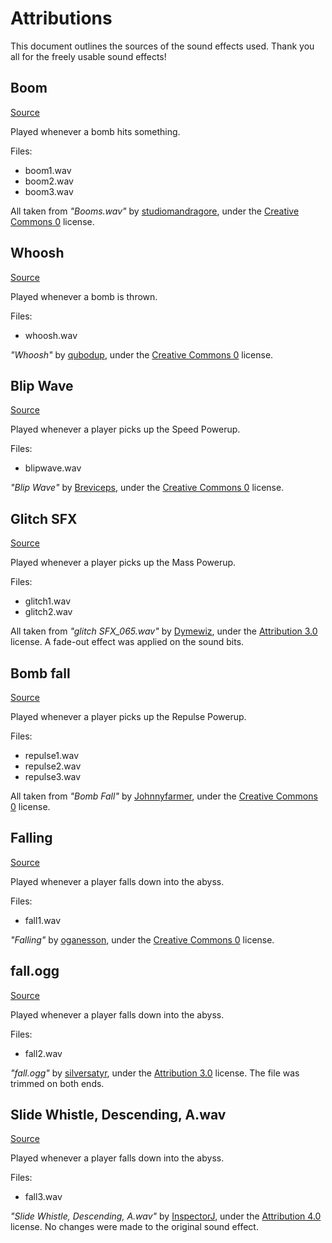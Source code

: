 # Attributions

This document outlines the sources of the sound effects used. Thank you all for 
the freely usable sound effects!

## Boom

[Source](https://freesound.org/people/studiomandragore/sounds/401630/)

Played whenever a bomb hits something.

Files:

* boom1.wav
* boom2.wav
* boom3.wav

All taken from *"Booms.wav"* by [studiomandragore], under the [Creative Commons
0] license.

## Whoosh

[Source](https://freesound.org/people/qubodup/sounds/60013/)

Played whenever a bomb is thrown.

Files:

* whoosh.wav

*"Whoosh"* by [qubodup], under the [Creative Commons 0] license.

## Blip Wave

[Source](https://freesound.org/people/Breviceps/sounds/452998/)

Played whenever a player picks up the Speed Powerup.

Files:

* blipwave.wav

*"Blip Wave"* by [Breviceps], under the [Creative Commons 0] license.

## Glitch SFX

[Source](https://freesound.org/people/Dymewiz/sounds/109026/)

Played whenever a player picks up the Mass Powerup.

Files:

* glitch1.wav
* glitch2.wav

All taken from *"glitch SFX_065.wav"* by [Dymewiz], under the [Attribution 3.0]
license. A fade-out effect was applied on the sound bits.

## Bomb fall

[Source](https://freesound.org/people/Johnnyfarmer/sounds/209768/)

Played whenever a player picks up the Repulse Powerup.

Files:

* repulse1.wav
* repulse2.wav
* repulse3.wav

All taken from *"Bomb Fall"* by [Johnnyfarmer], under the [Creative Commons 0] 
license.

## Falling

[Source](https://freesound.org/people/oganesson/sounds/555015/)

Played whenever a player falls down into the abyss.

Files:

* fall1.wav

*"Falling"* by [oganesson], under the [Creative Commons 0] license.

## fall.ogg

[Source](https://freesound.org/people/silversatyr/sounds/113365/)

Played whenever a player falls down into the abyss.

Files:

* fall2.wav

*"fall.ogg"* by [silversatyr], under the [Attribution 3.0] license. The file was
trimmed on both ends.

## Slide Whistle, Descending, A.wav

[Source](https://freesound.org/people/InspectorJ/sounds/402581/)

Played whenever a player falls down into the abyss.

Files:

* fall3.wav

*"Slide Whistle, Descending, A.wav"* by [InspectorJ], under the [Attribution
4.0] license. No changes were made to the original sound effect.

[studiomandragore]: https://freesound.org/people/studiomandragore/
[qubodup]: https://freesound.org/people/qubodup/
[Breviceps]: https://freesound.org/people/Breviceps/sounds/452998/
[Dymewiz]: https://freesound.org/people/Dymewiz/
[Johnnyfarmer]: https://freesound.org/people/Johnnyfarmer/
[oganesson]: https://freesound.org/people/oganesson/
[silversatyr]: https://freesound.org/people/silversatyr/
[InspectorJ]: https://freesound.org/people/InspectorJ/


[Creative Commons 0]: https://creativecommons.org/publicdomain/zero/1.0/
[Attribution 3.0]: https://creativecommons.org/licenses/by/3.0/
[Attribution 4.0]: https://creativecommons.org/licenses/by/4.0/
